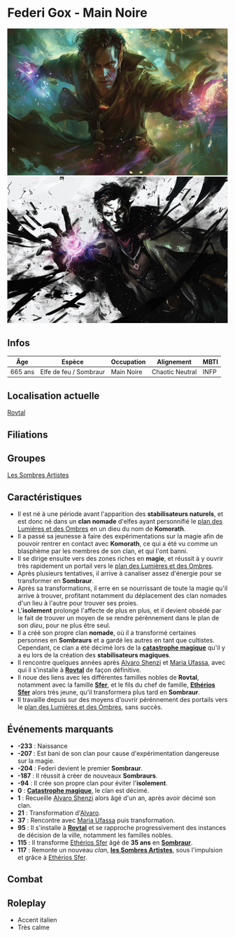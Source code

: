 # Federi Gox - Main Noire
![Federi Gox](../../../_images/federi.png)
![Federix Gox](../../../_images/federi_2.png)

## Infos 
| Âge | Espèce | Occupation | Alignement | MBTI |
| --- | ------ | ---------- | ---------- | ---- |
| 665 ans | Elfe de feu / Sombraur | Main Noire | Chaotic Neutral | INFP |

## Localisation actuelle
[Rovtal](../../VILLES/Rovtal.md)

## Filiations

## Groupes 
[Les Sombres Artistes](../../VILLES/Rovtal.md#les-sombres-artistes)

## Caractéristiques
* Il est né à une période avant l'apparition des **stabilisateurs naturels**, et est donc né dans un **clan nomade** d'elfes ayant personnifié le [plan des Lumières et des Ombres](../../../WORLDBUILDING/COSMOLOGIE/PLANS_ET_DIVINITES/Komorath.md) en un dieu du nom de **Komorath**.
* Il a passé sa jeunesse à faire des expérimentations sur la magie afin de pouvoir rentrer en contact avec **Komorath**, ce qui a été vu comme un blasphème par les membres de son clan, et qui l'ont banni.
* Il se dirige ensuite vers des zones riches en **magie**, et réussit à y ouvrir très rapidement un portail vers le [plan des Lumières et des Ombres](../../../WORLDBUILDING/COSMOLOGIE/PLANS_ET_DIVINITES/Komorath.md). 
* Après plusieurs tentatives, il arrive à canaliser assez d'énergie pour se transformer en **Sombraur**.
* Après sa transformations, il erre en se nourrissant de toute la magie qu'il arrive à trouver, profitant notamment du déplacement des clan nomades d'un lieu à l'autre pour trouver ses proies.
* L'**isolement** prolongé l'affecte de plus en plus, et il devient obsédé par le fait de trouver un moyen de se rendre pérènnement dans le plan de son *dieu*, pour ne plus être seul.
* Il a créé son propre clan **nomade**, où il a transformé certaines personnes en **Sombraurs** et a gardé les autres en tant que cultistes. Cependant, ce clan a été décimé lors de la [**catastrophe magique**](../../AUTRES/CatastropheMagique.md) qu'il y a eu lors de la création des **stabilisateurs magiques**.
* Il rencontre quelques années après [Alvaro Shenzi](./Alvaro_Shenzi.md) et [Maria Ufassa](./Maria_Ufassa.md), avec qui il s'installe à [**Rovtal**](../../VILLES/Rovtal.md) de façon définitive.
* Il noue des liens avec les différentes familles nobles de **Rovtal**, notamment avec la famille [**Sfer**](../ROVTAL/GROUPES/Famille_Sfer.md), et le fils du chef de famille, [**Ethérios Sfer**](./Ethérios_Sfer.md) alors très jeune, qu'il transformera plus tard en **Sombraur**.
* Il travaille depuis sur des moyens d'ouvrir pérénnement des portails vers le [plan des Lumières et des Ombres](../../COSMOLOGIE/PLANS_ET_DIVINITES/Komorath.md), sans succès.


## Événements marquants
* **-233** : Naissance
* **-207** : Est bani de son clan pour cause d'expérimentation dangereuse sur la magie.
* **-204** : Federi devient le premier **Sombraur**.
* **-187** : Il réussit à créer de nouveaux **Sombraurs**.
* **-94** : Il crée son propre clan pour éviter l'**isolement**.
* **0** : [**Catastrophe magique**](../../AUTRES/CatastropheMagique.md), le clan est décimé.
* **1** : Recueille [Alvaro Shenzi](./Alvaro_Shenzi.md) alors âgé d'un an, après avoir décimé son clan.
* **21** : Transformation d'[Alvaro](./Alvaro_Shenzi.md).
* **37** : Rencontre avec [Maria Ufassa](./Maria_Ufassa.md) puis transformation.
* **95** : Il s'installe à [**Rovtal**](../../VILLES/Rovtal.md) et se rapproche progressivement des instances de décision de la ville, notamment les familles nobles. 
* **115** : Il transforme [Ethérios Sfer](./Ethérios_Sfer.md) âgé de **35 ans** en [**Sombraur**](../../ESPECES/ESPECES_MAGIQUES/Sombraur.md).
* **117** : Remonte un nouveau *clan*, [**les Sombres Artistes**](../../VILLES/Rovtal.md#les-sombres-artistes), sous l'impulsion et grâce à [Ethérios Sfer](./Ethérios_Sfer.md).

## Combat

## Roleplay
* Accent italien
* Très calme